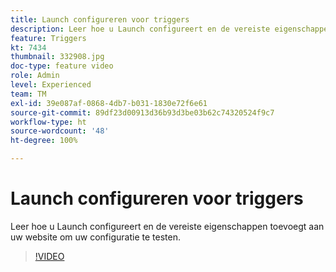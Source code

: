 ```yaml
---
title: Launch configureren voor triggers
description: Leer hoe u Launch configureert en de vereiste eigenschappen toevoegt aan uw website om uw configuratie te testen.
feature: Triggers
kt: 7434
thumbnail: 332908.jpg
doc-type: feature video
role: Admin
level: Experienced
team: TM
exl-id: 39e087af-0868-4db7-b031-1830e72f6e61
source-git-commit: 89df23d00913d36b93d3be03b62c74320524f9c7
workflow-type: ht
source-wordcount: '48'
ht-degree: 100%

---
```


# Launch configureren voor triggers

Leer hoe u Launch configureert en de vereiste eigenschappen toevoegt aan uw website om uw configuratie te testen.

>[!VIDEO](https://video.tv.adobe.com/v/332908?quality=12&learn=on)
